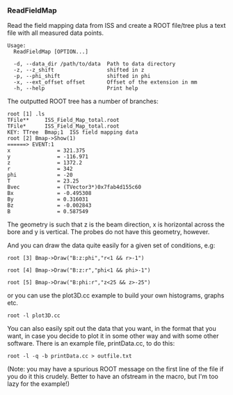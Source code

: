 ### ReadFieldMap

Read the field mapping data from ISS and create a ROOT file/tree plus a text
file with all measured data points.

```
Usage:
  ReadFieldMap [OPTION...]

  -d, --data_dir /path/to/data  Path to data directory
  -z, --z_shift                 shifted in z
  -p, --phi_shift               shifted in phi
  -x, --ext_offset offset       Offset of the extension in mm
  -h, --help                    Print help
```

The outputted ROOT tree has a number of branches:

```
root [1] .ls
TFile**		ISS_Field_Map_total.root	
TFile*		ISS_Field_Map_total.root	
KEY: TTree	Bmap;1	ISS field mapping data
root [2] Bmap->Show(1)
======> EVENT:1
x               = 321.375
y               = -116.971
z               = 1372.2
r               = 342
phi             = -20
T               = 23.25
Bvec            = (TVector3*)0x7fab4d155c60
Bx              = -0.495308
By              = 0.316031
Bz              = -0.002843
B               = 0.587549
```
The geometry is such that z is the beam direction, x is horizontal across the bore
and y is vertical. The probes do not have this geometry, however.

And you can draw the data quite easily for a given set of conditions, e.g:
```
root [3] Bmap->Draw("B:z:phi","r<1 && r>-1")
```
```
root [4] Bmap->Draw("B:z:r","phi<1 && phi>-1")
```
```
root [5] Bmap->Draw("B:phi:r","z<25 && z>-25")
```

or you can use the plot3D.cc example to build your own histograms, graphs etc.
```
root -l plot3D.cc
```

You can also easily spit out the data that you want, in the format that you want,
in case you decide to plot it in some other way and with some other software.
There is an example file, printData.cc, to do this:
```
root -l -q -b printData.cc > outfile.txt
```
(Note: you may have a spurious ROOT message on the first line of the file if you do it
this crudely. Better to have an ofstream in the macro, but I'm too lazy for the example!)